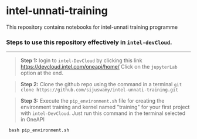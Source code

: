 # intel-unnati-training
This repository contains notebooks for intel-unnati training programme

### Steps to use this repository effectively in `intel-devCloud`.
-----

>**Step 1:** login to `intel-DevCloud` by clicking this link <https://devcloud.intel.com/oneapi/home/>
> Click on the `jupyterLab` option at the end.

>**Step 2:** Clone the github repo using the command in a terminal
  `git clone https://github.com/sijuswamy/intel-unnati-training.git`

>**Step 3:** Execute the `pip_environment.sh` file for creating the environment training and kernel named "training" for your first project with `intel-DevCloud`. Just run this command in the terminal selected in OneAPI

` bash pip_environment.sh`
